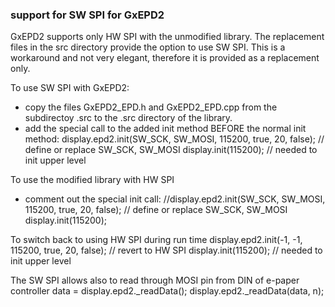 ### support for SW SPI for GxEPD2

GxEPD2 supports only HW SPI with the unmodified library.
The replacement files in the src directory provide the option to use SW SPI.
This is a workaround and not very elegant, therefore it is provided as a replacement only.

To use SW SPI with GxEPD2:
- copy the files GxEPD2_EPD.h and GxEPD2_EPD.cpp from the subdirectoy .src to the .src directory of the library.
- add the special call to the added init method BEFORE the normal init method:
  display.epd2.init(SW_SCK, SW_MOSI, 115200, true, 20, false); // define or replace SW_SCK, SW_MOSI
  display.init(115200); // needed to init upper level
  
To use the modified library with HW SPI
  - comment out the special init call:
  //display.epd2.init(SW_SCK, SW_MOSI, 115200, true, 20, false); // define or replace SW_SCK, SW_MOSI
  display.init(115200);

To switch back to using HW SPI during run time
  display.epd2.init(-1, -1, 115200, true, 20, false); // revert to HW SPI
  display.init(115200); // needed to init upper level

The SW SPI allows also to read through MOSI pin from DIN of e-paper controller
  data = display.epd2._readData();
  display.epd2._readData(data, n);